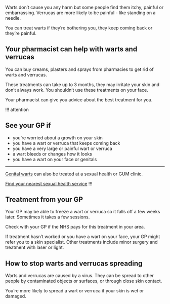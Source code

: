 Warts don’t cause you any harm but some people find them itchy, painful or embarrassing.
Verrucas are more likely to be painful - like standing on a needle.

You can treat warts if they’re bothering you, they keep coming back or they’re painful.


## Your pharmacist can help with warts and verrucas

You can buy creams, plasters and sprays from pharmacies to get rid of warts and verrucas.

These treatments can take up to 3 months, they may irritate your skin and don’t always work.
You shouldn’t use these treatments on your face. 

Your pharmacist can give you advice about the best treatment for you.

!!! attention
  ## See your GP if
  
  - you’re worried about a growth on your skin
  - you have a wart or verruca that keeps coming back
  - you have a very large or painful wart or verruca
  - a wart bleeds or changes how it looks 
  - you have a wart on your face or genitals
  
  ***
  [Genital warts](http://www.nhs.uk/Conditions/Genital_warts/Pages/Introduction.aspx) can also be treated at
  a sexual health or GUM clinic.
  
  [Find your nearest sexual health service](http://www.nhs.uk/Service-Search/Sexual%20health%20services/LocationSearch/1847)
!!!


## Treatment from your GP

Your GP may be able to freeze a wart or verruca so it falls off a few weeks later. Sometimes it takes a few sessions.

Check with your GP if the NHS pays for this treatment in your area.

If treatment hasn’t worked or you have a wart on your face, your GP might refer you to a skin specialist.
Other treatments include minor surgery and treatment with laser or light.


## How to stop warts and verrucas spreading

Warts and verrucas are caused by a virus. They can be spread to other people by contaminated objects or surfaces,
or through close skin contact. 

You’re more likely to spread a wart or verruca if your skin is wet or damaged. 
